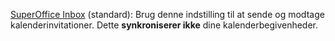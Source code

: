 <!-- markdownlint-disable-file MD041 -->
[SuperOffice Inbox][1] (standard): Brug denne indstilling til at sende og modtage kalenderinvitationer. Dette **synkroniserer ikke** dine kalenderbegivenheder.

<!-- Referenced links -->
[1]: ../../../../email/inbox/learn/setup.md
